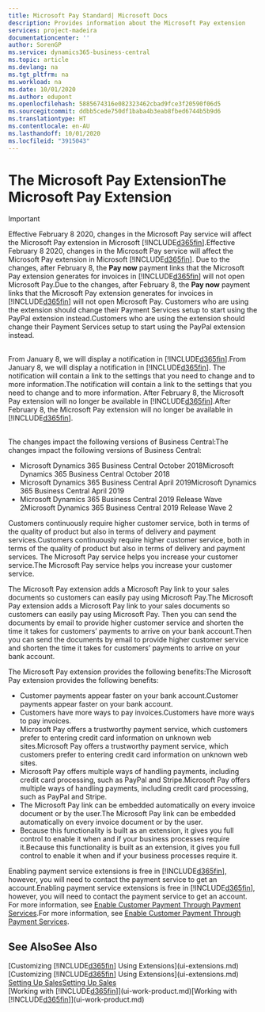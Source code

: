 ```yaml
---
title: Microsoft Pay Standard| Microsoft Docs
description: Provides information about the Microsoft Pay extension
services: project-madeira
documentationcenter: ''
author: SorenGP
ms.service: dynamics365-business-central
ms.topic: article
ms.devlang: na
ms.tgt_pltfrm: na
ms.workload: na
ms.date: 10/01/2020
ms.author: edupont
ms.openlocfilehash: 5885674316e082323462cbad9fce3f20590f06d5
ms.sourcegitcommit: ddbb5cede750df1baba4b3eab8fbed6744b5b9d6
ms.translationtype: HT
ms.contentlocale: en-AU
ms.lasthandoff: 10/01/2020
ms.locfileid: "3915043"
---
```

# <a name="the-microsoft-pay-extension"></a><span data-ttu-id="a4f1e-103">The Microsoft Pay Extension</span><span class="sxs-lookup"><span data-stu-id="a4f1e-103">The Microsoft Pay Extension</span></span>

> [!IMPORTANT]
> <span data-ttu-id="a4f1e-104">Effective February 8 2020, changes in the Microsoft Pay service will affect the Microsoft Pay extension in Microsoft [!INCLUDE[d365fin](includes/d365fin_long_md.md)].</span><span class="sxs-lookup"><span data-stu-id="a4f1e-104">Effective February 8 2020, changes in the Microsoft Pay service will affect the Microsoft Pay extension in Microsoft [!INCLUDE[d365fin](includes/d365fin_long_md.md)].</span></span> <span data-ttu-id="a4f1e-105">Due to the changes, after February 8, the **Pay now** payment links that the Microsoft Pay extension generates for invoices in [!INCLUDE[d365fin](includes/d365fin_md.md)] will not open Microsoft Pay.</span><span class="sxs-lookup"><span data-stu-id="a4f1e-105">Due to the changes, after February 8, the **Pay now** payment links that the Microsoft Pay extension generates for invoices in [!INCLUDE[d365fin](includes/d365fin_md.md)] will not open Microsoft Pay.</span></span> <span data-ttu-id="a4f1e-106">Customers who are using the extension should change their Payment Services setup to start using the PayPal extension instead.</span><span class="sxs-lookup"><span data-stu-id="a4f1e-106">Customers who are using the extension should change their Payment Services setup to start using the PayPal extension instead.</span></span><br /></br>
>
> <span data-ttu-id="a4f1e-107">From January 8, we will display a notification in [!INCLUDE[d365fin](includes/d365fin_md.md)].</span><span class="sxs-lookup"><span data-stu-id="a4f1e-107">From January 8, we will display a notification in [!INCLUDE[d365fin](includes/d365fin_md.md)].</span></span> <span data-ttu-id="a4f1e-108">The notification will contain a link to the settings that you need to change and to more information.</span><span class="sxs-lookup"><span data-stu-id="a4f1e-108">The notification will contain a link to the settings that you need to change and to more information.</span></span> <span data-ttu-id="a4f1e-109">After February 8, the Microsoft Pay extension will no longer be available in [!INCLUDE[d365fin](includes/d365fin_md.md)].</span><span class="sxs-lookup"><span data-stu-id="a4f1e-109">After February 8, the Microsoft Pay extension will no longer be available in [!INCLUDE[d365fin](includes/d365fin_md.md)].</span></span><br /></br>
>
> <span data-ttu-id="a4f1e-110">The changes impact the following versions of Business Central:</span><span class="sxs-lookup"><span data-stu-id="a4f1e-110">The changes impact the following versions of Business Central:</span></span>
> - <span data-ttu-id="a4f1e-111">Microsoft Dynamics 365 Business Central October 2018</span><span class="sxs-lookup"><span data-stu-id="a4f1e-111">Microsoft Dynamics 365 Business Central October 2018</span></span>
> - <span data-ttu-id="a4f1e-112">Microsoft Dynamics 365 Business Central April 2019</span><span class="sxs-lookup"><span data-stu-id="a4f1e-112">Microsoft Dynamics 365 Business Central April 2019</span></span>
> - <span data-ttu-id="a4f1e-113">Microsoft Dynamics 365 Business Central 2019 Release Wave 2</span><span class="sxs-lookup"><span data-stu-id="a4f1e-113">Microsoft Dynamics 365 Business Central 2019 Release Wave 2</span></span>

<span data-ttu-id="a4f1e-114">Customers continuously require higher customer service, both in terms of the quality of product but also in terms of delivery and payment services.</span><span class="sxs-lookup"><span data-stu-id="a4f1e-114">Customers continuously require higher customer service, both in terms of the quality of product but also in terms of delivery and payment services.</span></span> <span data-ttu-id="a4f1e-115">The Microsoft Pay service helps you increase your customer service.</span><span class="sxs-lookup"><span data-stu-id="a4f1e-115">The Microsoft Pay service helps you increase your customer service.</span></span>

<span data-ttu-id="a4f1e-116">The Microsoft Pay extension adds a Microsoft Pay link to your sales documents so customers can easily pay using Microsoft Pay.</span><span class="sxs-lookup"><span data-stu-id="a4f1e-116">The Microsoft Pay extension adds a Microsoft Pay link to your sales documents so customers can easily pay using Microsoft Pay.</span></span> <span data-ttu-id="a4f1e-117">Then you can send the documents by email to provide higher customer service and shorten the time it takes for customers’ payments to arrive on your bank account.</span><span class="sxs-lookup"><span data-stu-id="a4f1e-117">Then you can send the documents by email to provide higher customer service and shorten the time it takes for customers’ payments to arrive on your bank account.</span></span>

<span data-ttu-id="a4f1e-118">The Microsoft Pay extension provides the following benefits:</span><span class="sxs-lookup"><span data-stu-id="a4f1e-118">The Microsoft Pay extension provides the following benefits:</span></span>
- <span data-ttu-id="a4f1e-119">Customer payments appear faster on your bank account.</span><span class="sxs-lookup"><span data-stu-id="a4f1e-119">Customer payments appear faster on your bank account.</span></span>
- <span data-ttu-id="a4f1e-120">Customers have more ways to pay invoices.</span><span class="sxs-lookup"><span data-stu-id="a4f1e-120">Customers have more ways to pay invoices.</span></span>
- <span data-ttu-id="a4f1e-121">Microsoft Pay offers a trustworthy payment service, which customers prefer to entering credit card information on unknown web sites.</span><span class="sxs-lookup"><span data-stu-id="a4f1e-121">Microsoft Pay offers a trustworthy payment service, which customers prefer to entering credit card information on unknown web sites.</span></span>
- <span data-ttu-id="a4f1e-122">Microsoft Pay offers multiple ways of handling payments, including credit card processing, such as PayPal and Stripe.</span><span class="sxs-lookup"><span data-stu-id="a4f1e-122">Microsoft Pay offers multiple ways of handling payments, including credit card processing, such as PayPal and Stripe.</span></span>
- <span data-ttu-id="a4f1e-123">The Microsoft Pay link can be embedded automatically on every invoice document or by the user.</span><span class="sxs-lookup"><span data-stu-id="a4f1e-123">The Microsoft Pay link can be embedded automatically on every invoice document or by the user.</span></span>
- <span data-ttu-id="a4f1e-124">Because this functionality is built as an extension, it gives you full control to enable it when and if your business processes require it.</span><span class="sxs-lookup"><span data-stu-id="a4f1e-124">Because this functionality is built as an extension, it gives you full control to enable it when and if your business processes require it.</span></span>

<span data-ttu-id="a4f1e-125">Enabling payment service extensions is free in [!INCLUDE[d365fin](includes/d365fin_md.md)], however, you will need to contact the payment service to get an account.</span><span class="sxs-lookup"><span data-stu-id="a4f1e-125">Enabling payment service extensions is free in [!INCLUDE[d365fin](includes/d365fin_md.md)], however, you will need to contact the payment service to get an account.</span></span> <span data-ttu-id="a4f1e-126">For more information, see [Enable Customer Payment Through Payment Services](sales-how-enable-payment-service-extensions.md).</span><span class="sxs-lookup"><span data-stu-id="a4f1e-126">For more information, see [Enable Customer Payment Through Payment Services](sales-how-enable-payment-service-extensions.md).</span></span>

## <a name="see-also"></a><span data-ttu-id="a4f1e-127">See Also</span><span class="sxs-lookup"><span data-stu-id="a4f1e-127">See Also</span></span>
<span data-ttu-id="a4f1e-128">[Customizing [!INCLUDE[d365fin](includes/d365fin_md.md)] Using Extensions](ui-extensions.md)</span><span class="sxs-lookup"><span data-stu-id="a4f1e-128">[Customizing [!INCLUDE[d365fin](includes/d365fin_md.md)] Using Extensions](ui-extensions.md)</span></span>  
[<span data-ttu-id="a4f1e-129">Setting Up Sales</span><span class="sxs-lookup"><span data-stu-id="a4f1e-129">Setting Up Sales</span></span>](sales-setup-sales.md)  
<span data-ttu-id="a4f1e-130">[Working with [!INCLUDE[d365fin](includes/d365fin_md.md)]](ui-work-product.md)</span><span class="sxs-lookup"><span data-stu-id="a4f1e-130">[Working with [!INCLUDE[d365fin](includes/d365fin_md.md)]](ui-work-product.md)</span></span>
